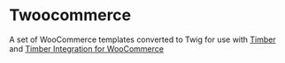 # Twoocommerce

A set of WooCommerce templates converted to Twig for use with [Timber](https://github.com/timber/timber) and [Timber Integration for WooCommerce](https://github.com/mindkomm/timber-integration-woocommerce)